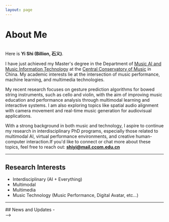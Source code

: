 ```yaml
---
layout: page
---
```


# About Me

<img title="" src="https://shiyi099.github.io/Billion.github.io/images/Yi Shi.jpg" alt="" class="floatpic">

Here is **Yi Shi (Billion, 石义)**.<br>

I have just achieved my Master's degree in the Department of [Music AI and Music Information Technology](https://www.ccom.edu.cn/jgk/jxdw/ylrgznyylxxkjx.htm) at the [Central Conservatory of Music](https://zh.wikipedia.org/wiki/中央音乐学院) in China. My academic interests lie at the intersection of music performance, machine learning, and multimedia technologies.

My recent research focuses on gesture prediction algorithms for bowed string instruments, such as cello and violin, with the aim of improving music education and performance analysis through multimodal learning and interactive systems. I am also exploring topics like spatial audio alignment with camera movement and real-time music generation for audiovisual applications.

With a strong background in both music and technology, I aspire to continue my research in interdisciplinary PhD programs, especially those related to multimodal AI, virtual performance environments, and creative human-computer interaction.If you'd like to connect or chat more about these topics, feel free to reach out: [**shiyi@mail.ccom.edu.cn**](mailto:shiyi@ccom.edu.cn)

---

## Research Interests

- Interdisciplinary (AI + Everything)
- Multimodal
- Multimedia
- Music Technology (Music Performance, Digital Avatar, etc...)

---

<!-->
## News and Updates

- <br>
-->

<!--
<blockquote class="twitter-tweet"><p lang="en" dir="ltr">Thrilled to be an AAAI-UC Scholar at <a href="https://twitter.com/hashtag/AAAI24?src=hash&ref_src=twsrc%5Etfw">#AAAI24</a>, thanks to <a href="https://twitter.com/hashtag/AAAI?src=hash&ref_src=twsrc%5Etfw">#AAAI</a> & <a href="https://twitter.com/hashtag/GoogleExploreCSR?src=hash&ref_src=twsrc%5Etfw">#GoogleExploreCSR</a> for the sponsorship. Grateful for the knowledge gained and new friendships formed.<br><br>Wonderful trip in Vancouver. Looking forward to staying connected with all.<a href="https://twitter.com/hashtag/AAAI24?src=hash&ref_src=twsrc%5Etfw">#AAAI24</a> <a href="https://twitter.com/hashtag/Vancouver?src=hash&ref_src=twsrc%5Etfw">#Vancouver</a> <a href="https://twitter.com/hashtag/GoogleExploreCSR?src=hash&ref_src=twsrc%5Etfw">#GoogleExploreCSR</a> <a href="https://t.co/wUQUp8XlSM">pic.twitter.com/wUQUp8XlSM</a></p>— Hanlin CAI (seeking a PhD position 2025) (@lancecai2002) <a href="https://twitter.com/lancecai2002/status/1762210025173344260?ref_src=twsrc%5Etfw">February 26, 2024</a></blockquote> <script async src="https://platform.twitter.com/widgets.js" charset="utf-8"></script>
-->
